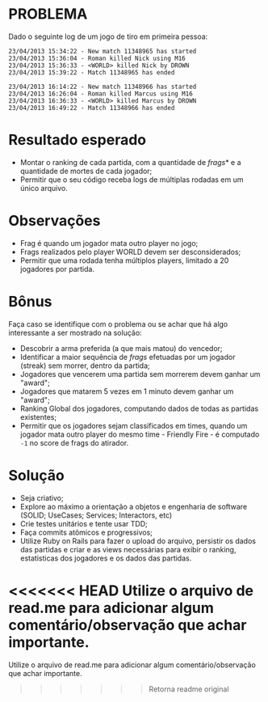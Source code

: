 # PROBLEMA
Dado o seguinte log de um jogo de tiro em primeira pessoa:
```
23/04/2013 15:34:22 - New match 11348965 has started
23/04/2013 15:36:04 - Roman killed Nick using M16
23/04/2013 15:36:33 - <WORLD> killed Nick by DROWN
23/04/2013 15:39:22 - Match 11348965 has ended

23/04/2013 16:14:22 - New match 11348966 has started
23/04/2013 16:26:04 - Roman killed Marcus using M16
23/04/2013 16:36:33 - <WORLD> killed Marcus by DROWN
23/04/2013 16:49:22 - Match 11348966 has ended
```

# Resultado esperado
- Montar o ranking de cada partida, com a quantidade de _frags_* e a quantidade de mortes de cada jogador;
- Permitir que o seu código receba logs de múltiplas rodadas em um único arquivo.

# Observações
- Frag é quando um jogador mata outro player no jogo;
- Frags realizados pelo player WORLD devem ser desconsiderados;
- Permitir que uma rodada tenha múltiplos players, limitado a 20 jogadores por partida.

# Bônus
Faça caso se identifique com o problema ou se achar que há algo interessante a ser mostrado na solução:

- Descobrir a arma preferida (a que mais matou) do vencedor;
- Identificar a maior sequência de _frags_ efetuadas por um jogador (streak) sem morrer, dentro da partida;
- Jogadores que vencerem uma partida sem morrerem devem ganhar um "award";
- Jogadores que matarem 5 vezes em 1 minuto devem ganhar um "award";
- Ranking Global dos jogadores, computando dados de todas as partidas existentes;
- Permitir que os jogadores sejam classificados em times, quando um jogador mata outro player do mesmo time - Friendly Fire - é computado ```-1``` no score de frags do atirador.

# Solução
- Seja criativo;
- Explore ao máximo a orientação a objetos e engenharia de software (SOLID; UseCases; Services; Interactors, etc)
- Crie testes unitários e tente usar TDD; 
- Faça commits atômicos e progressivos;
- Utilize Ruby on Rails para fazer o upload do arquivo, persistir os dados das partidas e criar e as views necessárias para exibir o ranking, estatisticas dos jogadores e os dados das partidas. 

<<<<<<< HEAD
Utilize o arquivo de read.me para adicionar algum comentário/observação que achar importante.
=======
Utilize o arquivo de read.me para adicionar algum comentário/observação que achar importante.
>>>>>>> Retorna readme original
